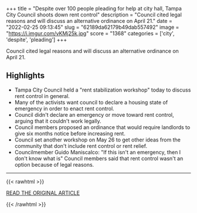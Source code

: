 +++
title = "Despite over 100 people pleading for help at city hall, Tampa City Council shoots down rent control"
description = "Council cited legal reasons and will discuss an alternative ordinance on April 21."
date = "2022-02-25 09:13:45"
slug = "62189da62179b49dab557492"
image = "https://i.imgur.com/vKMj25k.jpg"
score = "1368"
categories = ['city', 'despite', 'pleading']
+++

Council cited legal reasons and will discuss an alternative ordinance on April 21.

## Highlights

- Tampa City Council held a "rent stabilization workshop" today to discuss rent control in general.
- Many of the activists want council to declare a housing state of emergency in order to enact rent control.
- Council didn't declare an emergency or move toward rent control, arguing that it couldn't work legally.
- Council members proposed an ordinance that would require landlords to give six months notice before increasing rent.
- Council set another workshop on May 26 to get other ideas from the community that don't include rent control or rent relief.
- Councilmember Guido Maniscalco: "If this isn't an emergency, then I don't know what is" Council members said that rent control wasn't an option because of legal reasons.

---

{{< rawhtml >}}
  <p class="article-category">
    <a target="_blank" href="https://www.cltampa.com/news/despite-over-100-people-pleading-for-help-at-city-hall-tampa-city-council-shoots-down-rent-control-12943595">READ THE ORIGINAL ARTICLE</a>
  </p>
{{< /rawhtml >}}
